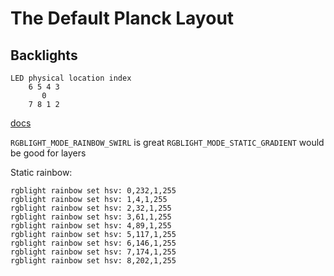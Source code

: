 # The Default Planck Layout

## Backlights

```
LED physical location index
    6 5 4 3
       0
    7 8 1 2
```

[docs](https://beta.docs.qmk.fm/using-qmk/hardware-features/lighting/feature_rgblight)

`RGBLIGHT_MODE_RAINBOW_SWIRL` is great
`RGBLIGHT_MODE_STATIC_GRADIENT` would be good for layers

Static rainbow:

```
rgblight rainbow set hsv: 0,232,1,255
rgblight rainbow set hsv: 1,4,1,255
rgblight rainbow set hsv: 2,32,1,255
rgblight rainbow set hsv: 3,61,1,255
rgblight rainbow set hsv: 4,89,1,255
rgblight rainbow set hsv: 5,117,1,255
rgblight rainbow set hsv: 6,146,1,255
rgblight rainbow set hsv: 7,174,1,255
rgblight rainbow set hsv: 8,202,1,255
```
